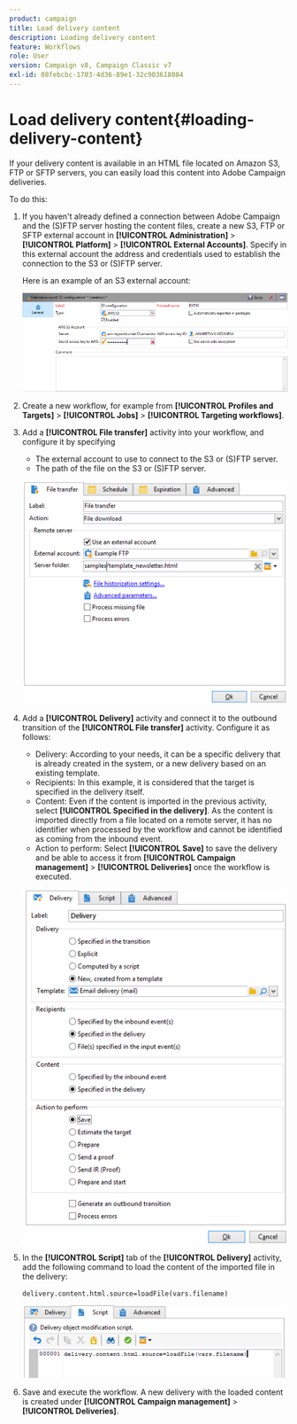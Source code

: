 ```yaml
---
product: campaign
title: Load delivery content
description: Loading delivery content
feature: Workflows
role: User
version: Campaign v8, Campaign Classic v7
exl-id: 08febcbc-1703-4d36-89e1-32c903618084
---
```

# Load delivery content{#loading-delivery-content}

If your delivery content is available in an HTML file located on Amazon S3, FTP or SFTP servers, you can easily load this content into Adobe Campaign deliveries.

To do this:

1. If you haven't already defined a connection between Adobe Campaign and the (S)FTP server hosting the content files, create a new S3, FTP or SFTP external account in **[!UICONTROL Administration]** > **[!UICONTROL Platform]** > **[!UICONTROL External Accounts]**. Specify in this external account the address and credentials used to establish the connection to the S3 or (S)FTP server.

   Here is an example of an S3 external account:

   ![](assets/delivery_loadcontent_filetransfertexamples3.png)

1. Create a new workflow, for example from **[!UICONTROL Profiles and Targets]** > **[!UICONTROL Jobs]** > **[!UICONTROL Targeting workflows]**.
1. Add a **[!UICONTROL File transfer]** activity into your workflow, and configure it by specifying

    * The external account to use to connect to the S3 or (S)FTP server.
    * The path of the file on the S3 or (S)FTP server.

   ![](assets/delivery_loadcontent_filetransfertexample.png)

1. Add a **[!UICONTROL Delivery]** activity and connect it to the outbound transition of the **[!UICONTROL File transfer]** activity. Configure it as follows:

    * Delivery: According to your needs, it can be a specific delivery that is already created in the system, or a new delivery based on an existing template.
    * Recipients: In this example, it is considered that the target is specified in the delivery itself.
    * Content: Even if the content is imported in the previous activity, select **[!UICONTROL Specified in the delivery]**. As the content is imported directly from a file located on a remote server, it has no identifier when processed by the workflow and cannot be identified as coming from the inbound event.
    * Action to perform: Select **[!UICONTROL Save]** to save the delivery and be able to access it from **[!UICONTROL Campaign management]** > **[!UICONTROL Deliveries]** once the workflow is executed.

   ![](assets/delivery_loadcontent_activityexample.png)

1. In the **[!UICONTROL Script]** tab of the **[!UICONTROL Delivery]** activity, add the following command to load the content of the imported file in the delivery:

   ```
   delivery.content.html.source=loadFile(vars.filename)
   ```

   ![](assets/delivery_loadcontent_script.png)

1. Save and execute the workflow. A new delivery with the loaded content is created under **[!UICONTROL Campaign management]** > **[!UICONTROL Deliveries]**.

